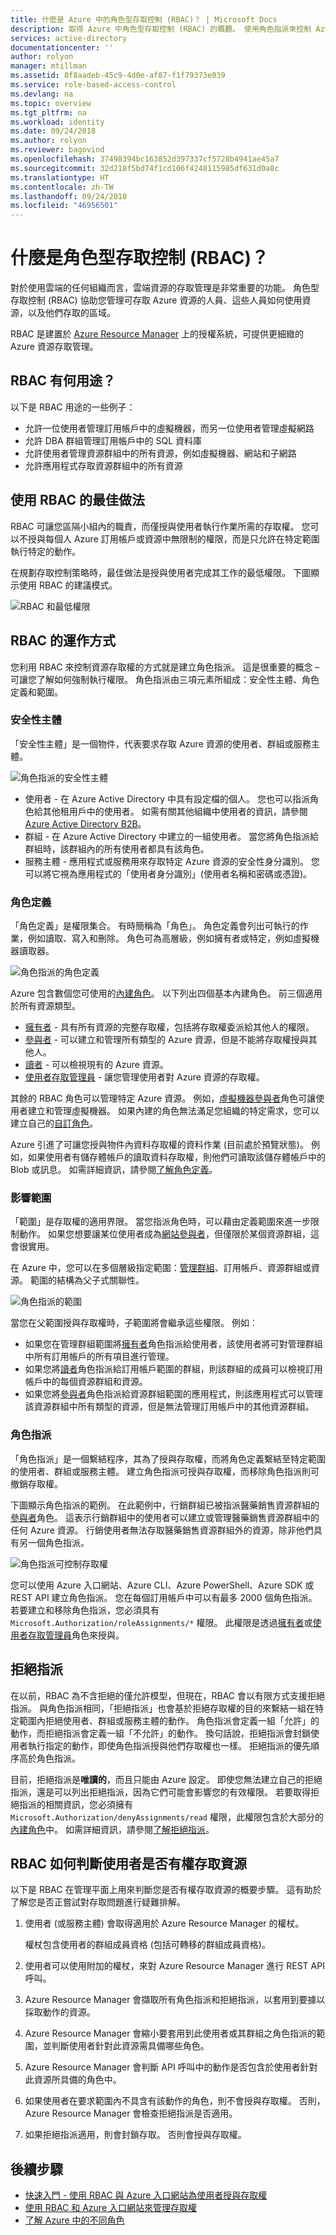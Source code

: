```yaml
---
title: 什麼是 Azure 中的角色型存取控制 (RBAC)？ | Microsoft Docs
description: 取得 Azure 中角色型存取控制 (RBAC) 的概觀。 使用角色指派來控制 Azure 中資源的存取權。
services: active-directory
documentationcenter: ''
author: rolyon
manager: mtillman
ms.assetid: 8f8aadeb-45c9-4d0e-af87-f1f79373e039
ms.service: role-based-access-control
ms.devlang: na
ms.topic: overview
ms.tgt_pltfrm: na
ms.workload: identity
ms.date: 09/24/2018
ms.author: rolyon
ms.reviewer: bagovind
ms.openlocfilehash: 37498394bc163852d397337cf5728b4941ae45a7
ms.sourcegitcommit: 32d218f5bd74f1cd106f4248115985df631d0a8c
ms.translationtype: HT
ms.contentlocale: zh-TW
ms.lasthandoff: 09/24/2018
ms.locfileid: "46956501"
---
```

# <a name="what-is-role-based-access-control-rbac"></a>什麼是角色型存取控制 (RBAC)？

對於使用雲端的任何組織而言，雲端資源的存取管理是非常重要的功能。 角色型存取控制 (RBAC) 協助您管理可存取 Azure 資源的人員、這些人員如何使用資源，以及他們存取的區域。

RBAC 是建置於 [Azure Resource Manager](../azure-resource-manager/resource-group-overview.md) 上的授權系統，可提供更細緻的 Azure 資源存取管理。

## <a name="what-can-i-do-with-rbac"></a>RBAC 有何用途？

以下是 RBAC 用途的一些例子：

- 允許一位使用者管理訂用帳戶中的虛擬機器，而另一位使用者管理虛擬網路
- 允許 DBA 群組管理訂用帳戶中的 SQL 資料庫
- 允許使用者管理資源群組中的所有資源，例如虛擬機器、網站和子網路
- 允許應用程式存取資源群組中的所有資源

## <a name="best-practice-for-using-rbac"></a>使用 RBAC 的最佳做法

RBAC 可讓您區隔小組內的職責，而僅授與使用者執行作業所需的存取權。 您可以不授與每個人 Azure 訂用帳戶或資源中無限制的權限，而是只允許在特定範圍執行特定的動作。

在規劃存取控制策略時，最佳做法是授與使用者完成其工作的最低權限。 下圖顯示使用 RBAC 的建議模式。

![RBAC 和最低權限](./media/overview/rbac-least-privilege.png)

## <a name="how-rbac-works"></a>RBAC 的運作方式

您利用 RBAC 來控制資源存取權的方式就是建立角色指派。 這是很重要的概念 – 可讓您了解如何強制執行權限。 角色指派由三項元素所組成：安全性主體、角色定義和範圍。

### <a name="security-principal"></a>安全性主體

「安全性主體」是一個物件，代表要求存取 Azure 資源的使用者、群組或服務主體。

![角色指派的安全性主體](./media/overview/rbac-security-principal.png)

- 使用者 - 在 Azure Active Directory 中具有設定檔的個人。 您也可以指派角色給其他租用戶中的使用者。 如需有關其他組織中使用者的資訊，請參閱 [Azure Active Directory B2B](/azure/active-directory/active-directory-b2b-what-is-azure-ad-b2b)。
- 群組 - 在 Azure Active Directory 中建立的一組使用者。 當您將角色指派給群組時，該群組內的所有使用者都具有該角色。 
- 服務主體 - 應用程式或服務用來存取特定 Azure 資源的安全性身分識別。 您可以將它視為應用程式的「使用者身分識別」(使用者名稱和密碼或憑證)。

### <a name="role-definition"></a>角色定義

「角色定義」是權限集合。 有時簡稱為「角色」。 角色定義會列出可執行的作業，例如讀取、寫入和刪除。 角色可為高層級，例如擁有者或特定，例如虛擬機器讀取器。

![角色指派的角色定義](./media/overview/rbac-role-definition.png)

Azure 包含數個您可使用的[內建角色](built-in-roles.md)。 以下列出四個基本內建角色。 前三個適用於所有資源類型。

- [擁有者](built-in-roles.md#owner) - 具有所有資源的完整存取權，包括將存取權委派給其他人的權限。
- [參與者](built-in-roles.md#contributor) - 可以建立和管理所有類型的 Azure 資源，但是不能將存取權授與其他人。
- [讀者](built-in-roles.md#reader) - 可以檢視現有的 Azure 資源。
- [使用者存取管理員](built-in-roles.md#user-access-administrator) - 讓您管理使用者對 Azure 資源的存取權。

其餘的 RBAC 角色可以管理特定 Azure 資源。 例如，[虛擬機器參與者](built-in-roles.md#virtual-machine-contributor)角色可讓使用者建立和管理虛擬機器。 如果內建的角色無法滿足您組織的特定需求，您可以建立自己的[自訂角色](custom-roles.md)。

Azure 引進了可讓您授與物件內資料存取權的資料作業 (目前處於預覽狀態)。 例如，如果使用者有儲存體帳戶的讀取資料存取權，則他們可讀取該儲存體帳戶中的 Blob 或訊息。 如需詳細資訊，請參閱[了解角色定義](role-definitions.md)。

### <a name="scope"></a>影響範圍

「範圍」是存取權的適用界限。 當您指派角色時，可以藉由定義範圍來進一步限制動作。 如果您想要讓某位使用者成為[網站參與者](built-in-roles.md#website-contributor)，但僅限於某個資源群組，這會很實用。

在 Azure 中，您可以在多個層級指定範圍：[管理群組](../azure-resource-manager/management-groups-overview.md)、訂用帳戶、資源群組或資源。 範圍的結構為父子式關聯性。

![角色指派的範圍](./media/overview/rbac-scope.png)

當您在父範圍授與存取權時，子範圍將會繼承這些權限。 例如︰

- 如果您在管理群組範圍將[擁有者](built-in-roles.md#owner)角色指派給使用者，該使用者將可對管理群組中所有訂用帳戶的所有項目進行管理。
- 如果您將[讀者](built-in-roles.md#reader)角色指派給訂用帳戶範圍的群組，則該群組的成員可以檢視訂用帳戶中的每個資源群組和資源。
- 如果您將[參與者](built-in-roles.md#contributor)角色指派給資源群組範圍的應用程式，則該應用程式可以管理該資源群組中所有類型的資源，但是無法管理訂用帳戶中的其他資源群組。

### <a name="role-assignments"></a>角色指派

「角色指派」是一個繫結程序，其為了授與存取權，而將角色定義繫結至特定範圍的使用者、群組或服務主體。 建立角色指派可授與存取權，而移除角色指派則可撤銷存取權。

下圖顯示角色指派的範例。 在此範例中，行銷群組已被指派醫藥銷售資源群組的[參與者](built-in-roles.md#contributor)角色。 這表示行銷群組中的使用者可以建立或管理醫藥銷售資源群組中的任何 Azure 資源。 行銷使用者無法存取醫藥銷售資源群組外的資源，除非他們具有另一個角色指派。

![角色指派可控制存取權](./media/overview/rbac-overview.png)

您可以使用 Azure 入口網站、Azure CLI、Azure PowerShell、Azure SDK 或 REST API 建立角色指派。 您在每個訂用帳戶中可以有最多 2000 個角色指派。 若要建立和移除角色指派，您必須具有 `Microsoft.Authorization/roleAssignments/*` 權限。 此權限是透過[擁有者](built-in-roles.md#owner)或[使用者存取管理員](built-in-roles.md#user-access-administrator)角色來授與。

## <a name="deny-assignments"></a>拒絕指派

在以前，RBAC 為不含拒絕的僅允許模型，但現在，RBAC 會以有限方式支援拒絕指派。 與角色指派相同，「拒絕指派」也會基於拒絕存取權的目的來繫結一組在特定範圍內拒絕使用者、群組或服務主體的動作。 角色指派會定義一組「允許」的動作，而拒絕指派會定義一組「不允許」的動作。 換句話說，拒絕指派會封鎖使用者執行指定的動作，即使角色指派授與他們存取權也一樣。 拒絕指派的優先順序高於角色指派。

目前，拒絕指派是**唯讀的**，而且只能由 Azure 設定。 即使您無法建立自己的拒絕指派，還是可以列出拒絕指派，因為它們可能會影響您的有效權限。 若要取得拒絕指派的相關資訊，您必須擁有 `Microsoft.Authorization/denyAssignments/read` 權限，此權限包含於大部分的[內建角色](built-in-roles.md#owner)中。 如需詳細資訊，請參閱[了解拒絕指派](deny-assignments.md)。

## <a name="how-rbac-determines-if-a-user-has-access-to-a-resource"></a>RBAC 如何判斷使用者是否有權存取資源

以下是 RBAC 在管理平面上用來判斷您是否有權存取資源的概要步驟。 這有助於了解您是否正嘗試對存取問題進行疑難排解。

1. 使用者 (或服務主體) 會取得適用於 Azure Resource Manager 的權杖。

    權杖包含使用者的群組成員資格 (包括可轉移的群組成員資格)。

1. 使用者可以使用附加的權杖，來對 Azure Resource Manager 進行 REST API 呼叫。

1. Azure Resource Manager 會擷取所有角色指派和拒絕指派，以套用到要據以採取動作的資源。

1. Azure Resource Manager 會縮小要套用到此使用者或其群組之角色指派的範圍，並判斷使用者針對此資源需具備哪些角色。

1. Azure Resource Manager 會判斷 API 呼叫中的動作是否包含於使用者針對此資源所具備的角色中。

1. 如果使用者在要求範圍內不具含有該動作的角色，則不會授與存取權。 否則，Azure Resource Manager 會檢查拒絕指派是否適用。

1. 如果拒絕指派適用，則會封鎖存取。 否則會授與存取權。

## <a name="next-steps"></a>後續步驟

- [快速入門 - 使用 RBAC 與 Azure 入口網站為使用者授與存取權](quickstart-assign-role-user-portal.md)
- [使用 RBAC 和 Azure 入口網站來管理存取權](role-assignments-portal.md)
- [了解 Azure 中的不同角色](rbac-and-directory-admin-roles.md)
